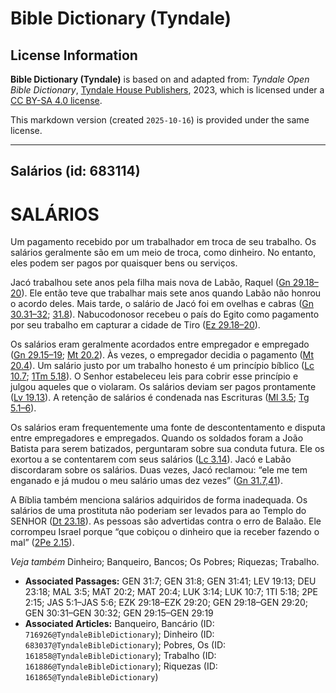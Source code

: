# Bible Dictionary (Tyndale)

## License Information

**Bible Dictionary (Tyndale)** is based on and adapted from: _Tyndale Open Bible Dictionary_, [Tyndale House Publishers](https://tyndaleopenresources.com/), 2023, which is licensed under a [CC BY-SA 4.0 license](https://creativecommons.org/licenses/by-sa/4.0/legalcode.en).

This markdown version (created `2025-10-16`) is provided under the same license.



--------------------------------

## Salários (id: 683114)

SALÁRIOS
========

Um pagamento recebido por um trabalhador em troca de seu trabalho. Os salários geralmente são em um meio de troca, como dinheiro. No entanto, eles podem ser pagos por quaisquer bens ou serviços.

Jacó trabalhou sete anos pela filha mais nova de Labão, Raquel ([Gn 29\.18–20](https://ref.ly/Gen29:18-Gen29:20)). Ele então teve que trabalhar mais sete anos quando Labão não honrou o acordo deles. Mais tarde, o salário de Jacó foi em ovelhas e cabras ([Gn 30\.31–32](https://ref.ly/Gen30:31-Gen30:32); [31\.8](https://ref.ly/Gen31:8)). Nabucodonosor recebeu o país do Egito como pagamento por seu trabalho em capturar a cidade de Tiro ([Ez 29\.18–20](https://ref.ly/Ezek29:18-Ezek29:20)).

Os salários eram geralmente acordados entre empregador e empregado ([Gn 29\.15–19](https://ref.ly/Gen29:15-Gen29:19); [Mt 20\.2](https://ref.ly/Matt20:2)). Às vezes, o empregador decidia o pagamento ([Mt 20\.4](https://ref.ly/Matt20:4)). Um salário justo por um trabalho honesto é um princípio bíblico ([Lc 10\.7](https://ref.ly/Luke10:7); [1Tm 5\.18](https://ref.ly/1Tim5:18)). O Senhor estabeleceu leis para cobrir esse princípio e julgou aqueles que o violaram. Os salários deviam ser pagos prontamente ([Lv 19\.13](https://ref.ly/Lev19:13)). A retenção de salários é condenada nas Escrituras ([Ml 3\.5](https://ref.ly/Mal3:5); [Tg 5\.1–6](https://ref.ly/Jas5:1-Jas5:6)).

Os salários eram frequentemente uma fonte de descontentamento e disputa entre empregadores e empregados. Quando os soldados foram a João Batista para serem batizados, perguntaram sobre sua conduta futura. Ele os exortou a se contentarem com seus salários ([Lc 3\.14](https://ref.ly/Luke3:14)). Jacó e Labão discordaram sobre os salários. Duas vezes, Jacó reclamou: “ele me tem enganado e já mudou o meu salário umas dez vezes” ([Gn 31\.7,41](https://ref.ly/Gen31:7,Gen31:41)).

A Bíblia também menciona salários adquiridos de forma inadequada. Os salários de uma prostituta não poderiam ser levados para ao Templo do SENHOR ([Dt 23\.18](https://ref.ly/Deut23:18)). As pessoas são advertidas contra o erro de Balaão. Ele corrompeu Israel porque “que cobiçou o dinheiro que ia receber fazendo o mal” ([2Pe 2\.15](https://ref.ly/2Pet2:15)).

*Veja também* Dinheiro; Banqueiro, Bancos; Os Pobres; Riquezas; Trabalho.

* **Associated Passages:** GEN 31:7; GEN 31:8; GEN 31:41; LEV 19:13; DEU 23:18; MAL 3:5; MAT 20:2; MAT 20:4; LUK 3:14; LUK 10:7; 1TI 5:18; 2PE 2:15; JAS 5:1–JAS 5:6; EZK 29:18–EZK 29:20; GEN 29:18–GEN 29:20; GEN 30:31–GEN 30:32; GEN 29:15–GEN 29:19
* **Associated Articles:** Banqueiro, Bancário (ID: `716926@TyndaleBibleDictionary`); Dinheiro (ID: `683037@TyndaleBibleDictionary`); Pobres, Os (ID: `161858@TyndaleBibleDictionary`); Trabalho (ID: `161886@TyndaleBibleDictionary`); Riquezas (ID: `161865@TyndaleBibleDictionary`)

